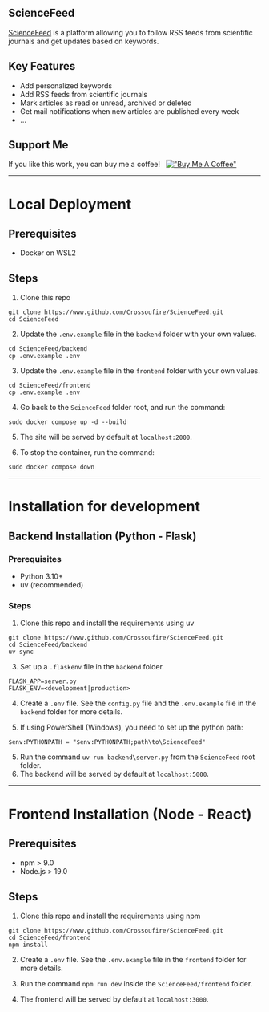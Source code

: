 ## ScienceFeed

[ScienceFeed](https://science-feed.mylists.info) is a platform allowing you to follow RSS feeds from scientific journals
and get updates based on keywords.

## Key Features

* Add personalized keywords
* Add RSS feeds from scientific journals
* Mark articles as read or unread, archived or deleted
* Get mail notifications when new articles are published every week
* ...

## Support Me

If you like this work, you can buy me a coffee! &nbsp;
[!["Buy Me A Coffee"](https://www.buymeacoffee.com/assets/img/custom_images/orange_img.png)](https://www.buymeacoffee.com/crossoufire)

---

# Local Deployment

## Prerequisites

* Docker on WSL2

## Steps

1. Clone this repo

```
git clone https://www.github.com/Crossoufire/ScienceFeed.git
cd ScienceFeed
```

2. Update the `.env.example` file in the `backend` folder with your own values.

```
cd ScienceFeed/backend
cp .env.example .env
```

3. Update the `.env.example` file in the `frontend` folder with your own values.

```
cd ScienceFeed/frontend
cp .env.example .env
```

4. Go back to the `ScienceFeed` folder root, and run the command:

```
sudo docker compose up -d --build
```

5. The site will be served by default at `localhost:2000`.

6. To stop the container, run the command:

```
sudo docker compose down
```

---

# Installation for development

## Backend Installation (Python - Flask)

### Prerequisites

* Python 3.10+
* uv (recommended)

### Steps

1. Clone this repo and install the requirements using uv

```
git clone https://www.github.com/Crossoufire/ScienceFeed.git
cd ScienceFeed/backend
uv sync
```

3. Set up a `.flaskenv` file in the `backend` folder.

```
FLASK_APP=server.py
FLASK_ENV=<development|production>
```

4. Create a `.env` file. See the `config.py` file and the `.env.example` file in the `backend` folder for more details.

5. If using PowerShell (Windows), you need to set up the python path:

```
$env:PYTHONPATH = "$env:PYTHONPATH;path\to\ScienceFeed"
```

5. Run the command `uv run backend\server.py` from the `ScienceFeed` root folder.
6. The backend will be served by default at `localhost:5000`.

---

# Frontend Installation (Node - React)

## Prerequisites

- npm > 9.0
- Node.js > 19.0

## Steps

1. Clone this repo and install the requirements using npm

```
git clone https://www.github.com/Crossoufire/ScienceFeed.git
cd ScienceFeed/frontend
npm install
```

2. Create a `.env` file. See the `.env.example` file in the `frontend` folder for more details.

3. Run the command `npm run dev` inside the `ScienceFeed/frontend` folder.
4. The frontend will be served by default at `localhost:3000`.
